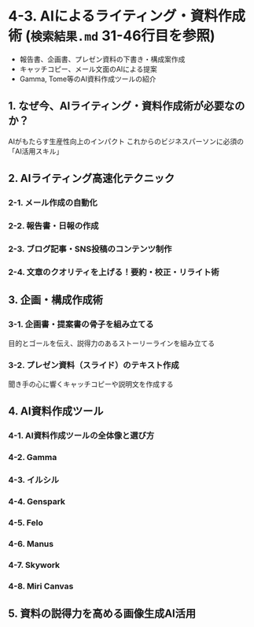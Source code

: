 # 4-3. AIによるライティング・資料作成術 (`検索結果.md` 31-46行目を参照)

*   報告書、企画書、プレゼン資料の下書き・構成案作成
*   キャッチコピー、メール文面のAIによる提案
*   Gamma, Tome等のAI資料作成ツールの紹介 

## 1. なぜ今、AIライティング・資料作成術が必要なのか？
AIがもたらす生産性向上のインパクト
これからのビジネスパーソンに必須の「AI活用スキル」

## 2. AIライティング高速化テクニック
### 2-1. メール作成の自動化
### 2-2. 報告書・日報の作成
### 2-3. ブログ記事・SNS投稿のコンテンツ制作
### 2-4. 文章のクオリティを上げる！要約・校正・リライト術

## 3. 企画・構成作成術
### 3-1. 企画書・提案書の骨子を組み立てる
目的とゴールを伝え、説得力のあるストーリーラインを組み立てる
### 3-2. プレゼン資料（スライド）のテキスト作成
聞き手の心に響くキャッチコピーや説明文を作成する

## 4. AI資料作成ツール

### 4-1. AI資料作成ツールの全体像と選び方

### 4-2. Gamma
### 4-3. イルシル
### 4-4. Genspark
### 4-5. Felo
### 4-6. Manus
### 4-7. Skywork
### 4-8. Miri Canvas

## 5. 資料の説得力を高める画像生成AI活用



